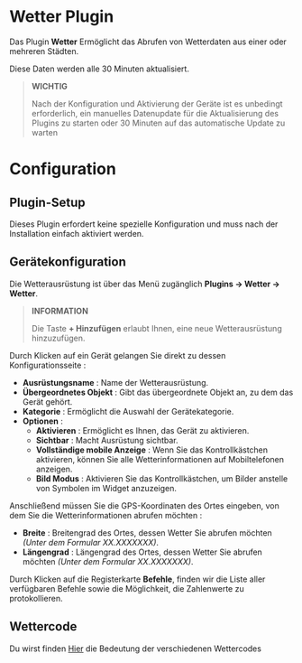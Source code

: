 # Wetter Plugin

Das Plugin **Wetter** Ermöglicht das Abrufen von Wetterdaten aus einer oder mehreren Städten.

Diese Daten werden alle 30 Minuten aktualisiert.

>**WICHTIG**
>
>Nach der Konfiguration und Aktivierung der Geräte ist es unbedingt erforderlich, ein manuelles Datenupdate für die Aktualisierung des Plugins zu starten oder 30 Minuten auf das automatische Update zu warten

# Configuration

## Plugin-Setup

Dieses Plugin erfordert keine spezielle Konfiguration und muss nach der Installation einfach aktiviert werden.

## Gerätekonfiguration

Die Wetterausrüstung ist über das Menü zugänglich **Plugins → Wetter → Wetter**.

>**INFORMATION**
>
>Die Taste **+ Hinzufügen** erlaubt Ihnen, eine neue Wetterausrüstung hinzuzufügen.

Durch Klicken auf ein Gerät gelangen Sie direkt zu dessen Konfigurationsseite :

- **Ausrüstungsname** : Name der Wetterausrüstung.
- **Übergeordnetes Objekt** : Gibt das übergeordnete Objekt an, zu dem das Gerät gehört.
- **Kategorie** : Ermöglicht die Auswahl der Gerätekategorie.
- **Optionen** :
    - **Aktivieren** : Ermöglicht es Ihnen, das Gerät zu aktivieren.
    - **Sichtbar** : Macht Ausrüstung sichtbar.
    - **Vollständige mobile Anzeige** : Wenn Sie das Kontrollkästchen aktivieren, können Sie alle Wetterinformationen auf Mobiltelefonen anzeigen.
    - **Bild Modus** : Aktivieren Sie das Kontrollkästchen, um Bilder anstelle von Symbolen im Widget anzuzeigen.

Anschließend müssen Sie die GPS-Koordinaten des Ortes eingeben, von dem Sie die Wetterinformationen abrufen möchten :

- **Breite** : Breitengrad des Ortes, dessen Wetter Sie abrufen möchten *(Unter dem Formular XX.XXXXXXX)*.
- **Längengrad** : Längengrad des Ortes, dessen Wetter Sie abrufen möchten *(Unter dem Formular XX.XXXXXXX)*.

Durch Klicken auf die Registerkarte **Befehle**, finden wir die Liste aller verfügbaren Befehle sowie die Möglichkeit, die Zahlenwerte zu protokollieren.


## Wettercode

Du wirst finden [Hier](https://www.weatherapi.com/docs/weather_conditions.json) die Bedeutung der verschiedenen Wettercodes
